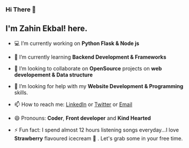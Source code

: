 
### Hi There 👋 
## I'm **Zahin Ekbal!** here. 
- 💻 I’m currently working on **Python Flask & Node js**

- 📖 I’m currently learning **Backend Development & Frameworks**

- 👯 I’m looking to collaborate on **OpenSource** projects on **web developement & Data structure**

- 🤔 I’m looking for help with my **Website Development & Programming** skills.

- 📫 How to reach me: <a href="https://www.linkedin.com/in/zahin-ekbal-49016a16b">LinkedIn</a> or <a href="https://twitter.com/EkbalZahin">Twitter</a>  or <a href="mailto: zahinekbal834070@gmail.com">Email</a>

- 😄 Pronouns: **Coder**, **Front developer** and **Kind Hearted**

- ⚡ Fun fact: I spend almost 12 hours listening songs everyday...I love **Strawberry** flavoured icecream 🍨 . Let's grab some in your free time.
